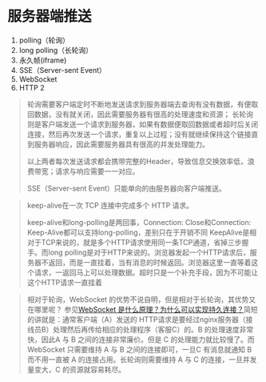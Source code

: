 # 服务器端推送
1. polling（轮询）
2. long polling（长轮询）
3. 永久帧(iframe)
4. SSE（Server-sent Event）
5. WebSocket
6. HTTP 2

> 轮询需要客户端定时不断地发送请求到服务器端去查询有没有数据，有便取回数据，没有就关闭，因此需要服务器有很高的处理速度和资源；
> 长轮询则是客户端发送一个请求到服务器，如果有数据便取回数据或者超时后关闭连接，然后再次发送一个请求，重复以上过程；没有就继续保持这个链接直到服务器响应，因此需要服务器具有很高的并发处理能力。
>
> 
> 以上两者每次发送请求都会携带完整的Header，导致信息交换效率低，浪费带宽；请求与响应需要一一对应。 
> 
> SSE（Server-sent Event）只能单向的由服务器向客户端推送。

> keep-alive在一次 TCP 连接中完成多个 HTTP 请求。
> 
> keep-alive和long-polling是两回事，Connection: Close和Connection: Keep-Alive都可以支持long-polling，差别只在于开销不同
> KeepAlive是相对于TCP来说的，就是多个HTTP请求使用同一条TCP通道，省掉三步握手。而long polling是对于HTTP来说的。浏览器发起一个HTTP请求后，服务器不返回，而是一直挂着，当有消息的时候返回。浏览器这里一直等着这个请求，一返回马上可以处理数据。超时只是一个补充手段，因为不可能让这个HTTP请求一直挂着


> 相对于轮询，WebSocket 的优势不说自明，但是相对于长轮询，其优势又在哪里呢？
> 参见[WebSocket 是什么原理？为什么可以实现持久连接？](https://www.zhihu.com/question/20215561)简短的讲就是：通常客户端（A）发送的 HTTP请求是要经过nginx服务器（接线员B）处理然后再传给相应的处理程序（客服C）的。B 的处理速度非常快，因此A 与 B 之间的连接非常廉价。但是 C 的处理能力就比较慢了。而 WebSocket 只需要维持 A 与 B 之间的连接即可，一旦C 有消息就通知 B 而不用一直被 A 的连接占用。长轮询则需要维持 A 与 C 的连接，一旦并发量变大，C 的资源就容易耗尽。
